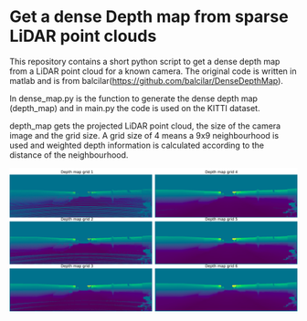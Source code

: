 # Get a dense Depth map from sparse LiDAR point clouds

This repository contains a short python script to get a dense depth map from a LiDAR point cloud for a known camera. The original code is written in matlab and is from balcilar(https://github.com/balcilar/DenseDepthMap).

In dense_map.py is the function to generate the dense depth map (depth_map) and in main.py the code is used on the KITTI dataset.

depth_map gets the projected LiDAR point cloud, the size of the camera image and the grid size. A grid size of 4 means a 9x9 neighbourhood is used and weighted depth information is calculated according to the distance of the neighbourhood. 

![](https://github.com/BerensRWU/DenseMap/blob/main/image/depth_maps.png)

